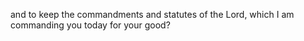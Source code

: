 and to keep the commandments and statutes of the Lord, which I am commanding you today for your good?
